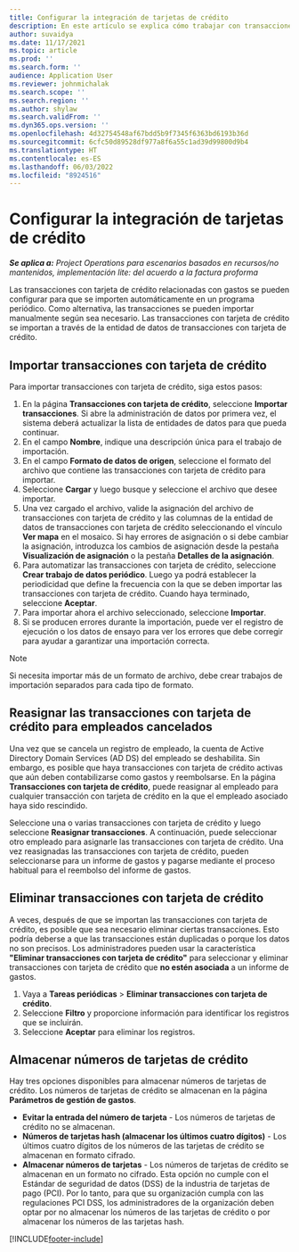 ```yaml
---
title: Configurar la integración de tarjetas de crédito
description: En este artículo se explica cómo trabajar con transacciones de tarjeta de crédito relacionadas con los gastos.
author: suvaidya
ms.date: 11/17/2021
ms.topic: article
ms.prod: ''
ms.search.form: ''
audience: Application User
ms.reviewer: johnmichalak
ms.search.scope: ''
ms.search.region: ''
ms.author: shylaw
ms.search.validFrom: ''
ms.dyn365.ops.version: ''
ms.openlocfilehash: 4d32754548af67bdd5b9f7345f6363bd6193b36d
ms.sourcegitcommit: 6cfc50d89528df977a8f6a55c1ad39d99800d9b4
ms.translationtype: HT
ms.contentlocale: es-ES
ms.lasthandoff: 06/03/2022
ms.locfileid: "8924516"
---
```

# <a name="set-up-credit-card-integration"></a>Configurar la integración de tarjetas de crédito

_**Se aplica a:** Project Operations para escenarios basados en recursos/no mantenidos, implementación lite: del acuerdo a la factura proforma_

Las transacciones con tarjeta de crédito relacionadas con gastos se pueden configurar para que se importen automáticamente en un programa periódico. Como alternativa, las transacciones se pueden importar manualmente según sea necesario. Las transacciones con tarjeta de crédito se importan a través de la entidad de datos de transacciones con tarjeta de crédito.

## <a name="import-credit-card-transactions"></a>Importar transacciones con tarjeta de crédito

Para importar transacciones con tarjeta de crédito, siga estos pasos:

1. En la página **Transacciones con tarjeta de crédito**, seleccione **Importar transacciones**. Si abre la administración de datos por primera vez, el sistema deberá actualizar la lista de entidades de datos para que pueda continuar.
2. En el campo **Nombre**, indique una descripción única para el trabajo de importación.
3. En el campo **Formato de datos de origen**, seleccione el formato del archivo que contiene las transacciones con tarjeta de crédito para importar.
4. Seleccione **Cargar** y luego busque y seleccione el archivo que desee importar.
5. Una vez cargado el archivo, valide la asignación del archivo de transacciones con tarjeta de crédito y las columnas de la entidad de datos de transacciones con tarjeta de crédito seleccionando el vínculo **Ver mapa** en el mosaico. Si hay errores de asignación o si debe cambiar la asignación, introduzca los cambios de asignación desde la pestaña **Visualización de asignación** o la pestaña **Detalles de la asignación**.
6. Para automatizar las transacciones con tarjeta de crédito, seleccione **Crear trabajo de datos periódico**. Luego ya podrá establecer la periodicidad que define la frecuencia con la que se deben importar las transacciones con tarjeta de crédito. Cuando haya terminado, seleccione **Aceptar**.
7. Para importar ahora el archivo seleccionado, seleccione **Importar**.
8. Si se producen errores durante la importación, puede ver el registro de ejecución o los datos de ensayo para ver los errores que debe corregir para ayudar a garantizar una importación correcta.

> [!NOTE]
> Si necesita importar más de un formato de archivo, debe crear trabajos de importación separados para cada tipo de formato.

## <a name="reassign-the-credit-card-transactions-for-terminated-employees"></a>Reasignar las transacciones con tarjeta de crédito para empleados cancelados

Una vez que se cancela un registro de empleado, la cuenta de Active Directory Domain Services (AD DS) del empleado se deshabilita. Sin embargo, es posible que haya transacciones con tarjeta de crédito activas que aún deben contabilizarse como gastos y reembolsarse. En la página **Transacciones con tarjeta de crédito**, puede reasignar al empleado para cualquier transacción con tarjeta de crédito en la que el empleado asociado haya sido rescindido.

Seleccione una o varias transacciones con tarjeta de crédito y luego seleccione **Reasignar transacciones**. A continuación, puede seleccionar otro empleado para asignarle las transacciones con tarjeta de crédito. Una vez reasignadas las transacciones con tarjeta de crédito, pueden seleccionarse para un informe de gastos y pagarse mediante el proceso habitual para el reembolso del informe de gastos.

## <a name="delete-credit-card-transactions"></a>Eliminar transacciones con tarjeta de crédito 

A veces, después de que se importan las transacciones con tarjeta de crédito, es posible que sea necesario eliminar ciertas transacciones. Esto podría deberse a que las transacciones están duplicadas o porque los datos no son precisos. Los administradores pueden usar la característica **"Eliminar transacciones con tarjeta de crédito"** para seleccionar y eliminar transacciones con tarjeta de crédito que **no estén asociada** a un informe de gastos. 

1. Vaya a **Tareas periódicas** > **Eliminar transacciones con tarjeta de crédito**.
2. Seleccione **Filtro** y proporcione información para identificar los registros que se incluirán.
3. Seleccione **Aceptar** para eliminar los registros. 

## <a name="storing-credit-card-numbers"></a>Almacenar números de tarjetas de crédito

Hay tres opciones disponibles para almacenar números de tarjetas de crédito. Los números de tarjetas de crédito se almacenan en la página **Parámetros de gestión de gastos**.

- **Evitar la entrada del número de tarjeta** - Los números de tarjetas de crédito no se almacenan.
- **Números de tarjetas hash (almacenar los últimos cuatro dígitos)** - Los últimos cuatro dígitos de los números de las tarjetas de crédito se almacenan en formato cifrado.
- **Almacenar números de tarjetas** - Los números de tarjetas de crédito se almacenan en un formato no cifrado. Esta opción no cumple con el Estándar de seguridad de datos (DSS) de la industria de tarjetas de pago (PCI). Por lo tanto, para que su organización cumpla con las regulaciones PCI DSS, los administradores de la organización deben optar por no almacenar los números de las tarjetas de crédito o por almacenar los números de las tarjetas hash.

[!INCLUDE[footer-include](../includes/footer-banner.md)]
